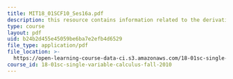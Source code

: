 ```yaml
---
title: MIT18_01SCF10_Ses16a.pdf
description: this resource contains information related to the derivative of a^x.
type: course
layout: pdf
uid: b24b2d455e45059be6ba7e2efb4d6529
file_type: application/pdf
file_location: >-
  https://open-learning-course-data-ci.s3.amazonaws.com/18-01sc-single-variable-calculus-fall-2010/b24b2d455e45059be6ba7e2efb4d6529_MIT18_01SCF10_Ses16a.pdf
course_id: 18-01sc-single-variable-calculus-fall-2010
---
```


